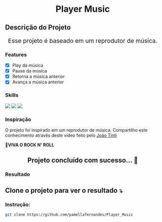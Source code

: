 <h1 align="center">Player Music</h1>

## Descrição do Projeto

<p align="center" style="font-size: 1.2rem;">Esse projeto é baseado em um reprodutor de música.</p>

### Features

- [x] Play da música
- [x] Pause da música
- [x] Retorna a música anterior
- [x] Avança a música anterior

### Skills

<div>
<img src="https://img.shields.io/badge/HTML5-E34F26?style=for-the-badge&logo=html5&logoColor=white">

<img src="https://img.shields.io/badge/CSS-1e79e2?&style=for-the-badge&logo=css3&logoColor=white">

<img src="https://img.shields.io/badge/JavaScript-F7DF1E?style=for-the-badge&logo=javascript&logoColor=black">
</div>

### Inspiração

<p> O projeto foi inspirado em um reprodutor de música. Compartilho este conhecimento através deste vídeo feito pelo <a href="https://www.youtube.com/watch?v=gFP7A_umApE&list=PLJ8PYFcmwFOxmqYNlo_H8TYVSDLxB8HdR&index=2">João Tinti</a></p>
<p align="left"> 🎸<strong>VIVA O ROCK N' ROLL</strong></p>

<h2 align="center"> 
	Projeto concluído com sucesso... 🚀
</h2>

### Resultado

 <h2 align="left">
    Clone o projeto para ver o resultado ⤵️
  </h2>

### Instrução:
```sh
git clone https://github.com/pamellafernandes/Player_Music
```

